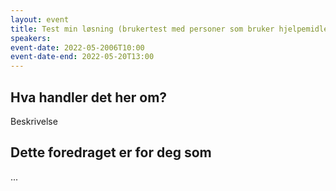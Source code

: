 ```yaml
---
layout: event
title: Test min løsning (brukertest med personer som bruker hjelpemidler)
speakers: 
event-date: 2022-05-2006T10:00
event-date-end: 2022-05-20T13:00
---
```

## Hva handler det her om?
Beskrivelse

## Dette foredraget er for deg som
...
